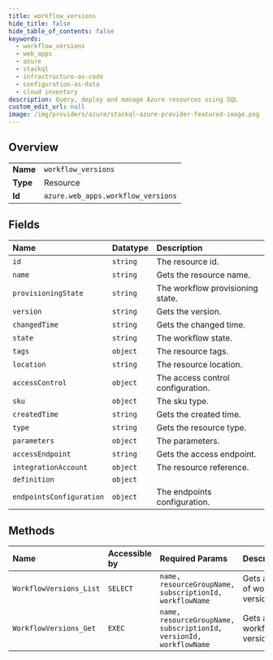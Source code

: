 ```yaml
---
title: workflow_versions
hide_title: false
hide_table_of_contents: false
keywords:
  - workflow_versions
  - web_apps
  - azure    
  - stackql
  - infrastructure-as-code
  - configuration-as-data
  - cloud inventory
description: Query, deploy and manage Azure resources using SQL
custom_edit_url: null
image: /img/providers/azure/stackql-azure-provider-featured-image.png
---
```

  
    

## Overview
<table><tbody>
<tr><td><b>Name</b></td><td><code>workflow_versions</code></td></tr>
<tr><td><b>Type</b></td><td>Resource</td></tr>
<tr><td><b>Id</b></td><td><code>azure.web_apps.workflow_versions</code></td></tr>
</tbody></table>

## Fields
| Name | Datatype | Description |
|:-----|:---------|:------------|
| `id` | `string` | The resource id. |
| `name` | `string` | Gets the resource name. |
| `provisioningState` | `string` | The workflow provisioning state. |
| `version` | `string` | Gets the version. |
| `changedTime` | `string` | Gets the changed time. |
| `state` | `string` | The workflow state. |
| `tags` | `object` | The resource tags. |
| `location` | `string` | The resource location. |
| `accessControl` | `object` | The access control configuration. |
| `sku` | `object` | The sku type. |
| `createdTime` | `string` | Gets the created time. |
| `type` | `string` | Gets the resource type. |
| `parameters` | `object` | The parameters. |
| `accessEndpoint` | `string` | Gets the access endpoint. |
| `integrationAccount` | `object` | The resource reference. |
| `definition` | `object` |  |
| `endpointsConfiguration` | `object` | The endpoints configuration. |
## Methods
| Name | Accessible by | Required Params | Description |
|:-----|:--------------|:----------------|:------------|
| `WorkflowVersions_List` | `SELECT` | `name, resourceGroupName, subscriptionId, workflowName` | Gets a list of workflow versions. |
| `WorkflowVersions_Get` | `EXEC` | `name, resourceGroupName, subscriptionId, versionId, workflowName` | Gets a workflow version. |
